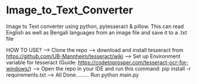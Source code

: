 # Image_to_Text_Converter
Image to Text converter using python, pytesseract &amp; pillow. This can read English as well as Bengali languages from an image file and save it to a .txt file

HOW TO USE?
--> Clone the repo
--> download and install tesseract from https://github.com/UB-Mannheim/tesseract/wiki
--> Set up Environment variable for tesseract (Guide: https://codetoprosper.com/tesseract-ocr-for-windows/)
--> Open the repo in your IDE and run this command: pip install -r requirements.txt
--> All Done......... Run python main.py
